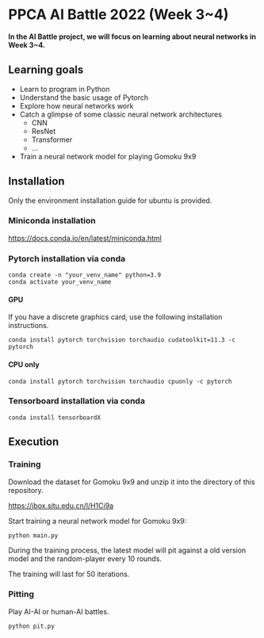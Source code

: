 # PPCA AI Battle 2022 (Week 3~4)

**In the AI Battle project, we will focus on learning about neural networks in Week 3~4.**

## Learning goals

- Learn to program in Python
- Understand the basic usage of Pytorch
- Explore how neural networks work
- Catch a glimpse of some classic neural network architectures
  - CNN
  - ResNet
  - Transformer
  - ...
- Train a neural network model for playing Gomoku 9x9

## Installation

Only the environment installation guide for ubuntu is provided.

### Miniconda installation

<https://docs.conda.io/en/latest/miniconda.html>

### Pytorch installation via conda

```
conda create -n "your_venv_name" python=3.9
conda activate your_venv_name
```

#### GPU

If you have a discrete graphics card, use the following installation instructions.

```
conda install pytorch torchvision torchaudio cudatoolkit=11.3 -c pytorch
```

#### CPU only

```
conda install pytorch torchvision torchaudio cpuonly -c pytorch
```

### Tensorboard installation via conda

```
conda install tensorboardX
```

## Execution

### Training

Download the dataset for Gomoku 9x9 and unzip it into the directory of this repository.

<https://jbox.sjtu.edu.cn/l/H1Ci9a>

Start training a neural network model for Gomoku 9x9:

```
python main.py
```

During the training process, the latest model will pit against a old version model and the random-player every 10 rounds.

The training will last for 50 iterations.

### Pitting

Play AI-AI or human-AI battles.

```
python pit.py
```